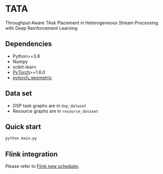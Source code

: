 # TATA

Throughput-Aware TAsk Placement in Heterogeneous Stream Processing with Deep Reinforcement Learning

## Dependencies

- Python>=3.8
- Numpy
- scikit-learn
- [PyTorch](https://pytorch.org/)>=1.6.0
- [pytorch_geometric](https://github.com/rusty1s/pytorch_geometric)

## Data set

- DSP task graphs are in `dsp_dataset`
- Resource graphs are in `resource_dataset`

## Quick start

```bash
python main.py
```

## Flink integration

Please refer to [Flink new scheduler](https://github.com/Shawn-Hx/flink/tree/new-scheduler).
